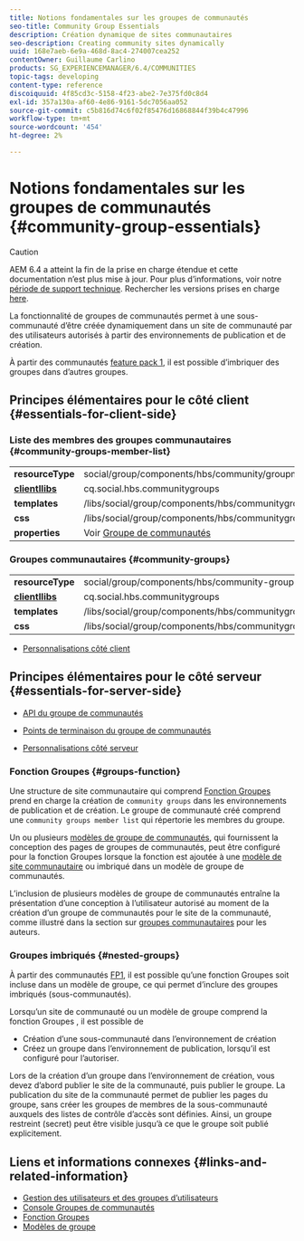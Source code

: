 ```yaml
---
title: Notions fondamentales sur les groupes de communautés
seo-title: Community Group Essentials
description: Création dynamique de sites communautaires
seo-description: Creating community sites dynamically
uuid: 168e7aeb-6e9a-468d-8ac4-274007cea252
contentOwner: Guillaume Carlino
products: SG_EXPERIENCEMANAGER/6.4/COMMUNITIES
topic-tags: developing
content-type: reference
discoiquuid: 4f85cd3c-5158-4f23-abe2-7e375fd0c8d4
exl-id: 357a130a-af60-4e86-9161-5dc7056aa052
source-git-commit: c5b816d74c6f02f85476d16868844f39b4c47996
workflow-type: tm+mt
source-wordcount: '454'
ht-degree: 2%

---
```


# Notions fondamentales sur les groupes de communautés {#community-group-essentials}

>[!CAUTION]
>
>AEM 6.4 a atteint la fin de la prise en charge étendue et cette documentation n’est plus mise à jour. Pour plus d’informations, voir notre [période de support technique](https://helpx.adobe.com/fr/support/programs/eol-matrix.html). Rechercher les versions prises en charge [here](https://experienceleague.adobe.com/docs/?lang=fr).

La fonctionnalité de groupes de communautés permet à une sous-communauté d’être créée dynamiquement dans un site de communauté par des utilisateurs autorisés à partir des environnements de publication et de création.

À partir des communautés [feature pack 1](deploy-communities.md#latestfeaturepack), il est possible d’imbriquer des groupes dans d’autres groupes.

## Principes élémentaires pour le côté client {#essentials-for-client-side}

### Liste des membres des groupes communautaires {#community-groups-member-list}

<table> 
 <tbody>
  <tr>
   <td> <strong>resourceType</strong></td> 
   <td>social/group/components/hbs/community/groupmemberlist</td> 
  </tr>
  <tr>
   <td> <a href="clientlibs.md"><strong>clientllibs</strong></a></td> 
   <td>cq.social.hbs.communitygroups</td> 
  </tr>
  <tr>
   <td> <strong>templates</strong></td> 
   <td> /libs/social/group/components/hbs/communitygroupmemberlist/communitygroupmemberlist.hbs<br /> </td> 
  </tr>
  <tr>
   <td> <strong>css</strong></td> 
   <td> /libs/social/group/components/hbs/communitygroupmemberlist/clientlibs/memberList.css</td> 
  </tr>
  <tr>
   <td><strong>properties</strong></td> 
   <td>Voir <a href="creating-groups.md">Groupe de communautés</a></td> 
  </tr>
 </tbody>
</table>

### Groupes communautaires {#community-groups}

<table> 
 <tbody>
  <tr>
   <td> <strong>resourceType</strong></td> 
   <td>social/group/components/hbs/community-groups</td> 
  </tr>
  <tr>
   <td> <a href="clientlibs.md"><strong>clientllibs</strong></a></td> 
   <td>cq.social.hbs.communitygroups</td> 
  </tr>
  <tr>
   <td> <strong>templates</strong></td> 
   <td> /libs/social/group/components/hbs/communitygroups/communitygroups.hbs<br /> </td> 
  </tr>
  <tr>
   <td> <strong>css</strong></td> 
   <td> /libs/social/group/components/hbs/communitygroupmemberlist/clientlibs/communitygroups.css</td> 
  </tr>
 </tbody>
</table>

* [Personnalisations côté client](client-customize.md)

## Principes élémentaires pour le côté serveur {#essentials-for-server-side}

* [API du groupe de communautés](https://helpx.adobe.com/experience-manager/6-4/sites/developing/using/reference-materials/javadoc/com/adobe/cq/social/group/client/api/package-summary.html)

* [Points de terminaison du groupe de communautés](https://helpx.adobe.com/experience-manager/6-4/sites/developing/using/reference-materials/javadoc/com/adobe/cq/social/group/client/endpoints/package-summary.html)

* [Personnalisations côté serveur](server-customize.md)

### Fonction Groupes {#groups-function}

Une structure de site communautaire qui comprend [Fonction Groupes](functions.md#groups-function) prend en charge la création de `community groups` dans les environnements de publication et de création. Le groupe de communauté créé comprend une `community groups member list` qui répertorie les membres du groupe.

Un ou plusieurs [modèles de groupe de communautés](tools-groups.md), qui fournissent la conception des pages de groupes de communautés, peut être configuré pour la fonction Groupes lorsque la fonction est ajoutée à une [modèle de site communautaire](sites.md) ou imbriqué dans un modèle de groupe de communautés.

L’inclusion de plusieurs modèles de groupe de communautés entraîne la présentation d’une conception à l’utilisateur autorisé au moment de la création d’un groupe de communautés pour le site de la communauté, comme illustré dans la section sur [groupes communautaires](creating-groups.md) pour les auteurs.

### Groupes imbriqués {#nested-groups}

À partir des communautés [FP1](deploy-communities.md#latestfeaturepack), il est possible qu’une fonction Groupes soit incluse dans un modèle de groupe, ce qui permet d’inclure des groupes imbriqués (sous-communautés).

Lorsqu’un site de communauté ou un modèle de groupe comprend la fonction Groupes , il est possible de

* Création d’une sous-communauté dans l’environnement de création
* Créez un groupe dans l’environnement de publication, lorsqu’il est configuré pour l’autoriser.

Lors de la création d’un groupe dans l’environnement de création, vous devez d’abord publier le site de la communauté, puis publier le groupe. La publication du site de la communauté permet de publier les pages du groupe, sans créer les groupes de membres de la sous-communauté auxquels des listes de contrôle d’accès sont définies. Ainsi, un groupe restreint (secret) peut être visible jusqu’à ce que le groupe soit publié explicitement.

## Liens et informations connexes {#links-and-related-information}

* [Gestion des utilisateurs et des groupes d’utilisateurs](users.md)
* [Console Groupes de communautés](groups.md)
* [Fonction Groupes](functions.md#groups-function)
* [Modèles de groupe](tools-groups.md)
